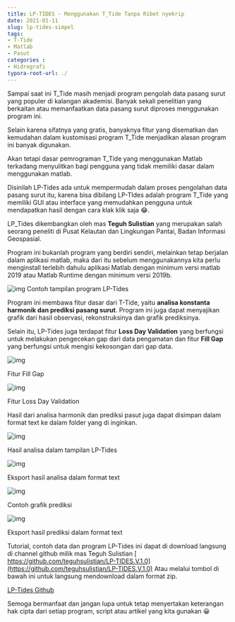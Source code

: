 ```yaml
---
title: LP-TIDES - Menggunakan T_Tide Tanpa Ribet nyekrip
date: 2021-01-11
slug: lp-tides-simpel
tags: 
- T-Tide
- Matlab
- Pasut
categories : 
- Hidrografi
typora-root-url: ./
---
```


Sampai saat ini T_Tide masih menjadi program pengolah data pasang  surut yang populer di kalangan akademisi. Banyak sekali penelitian yang  berkaitan atau memanfaatkan data pasang surut diproses menggunakan  program ini. 

Selain karena sifatnya yang gratis, banyaknya fitur yang disematkan  dan kemudahan dalam kustomisasi program T_Tide menjadikan alasan program ini banyak digunakan. 

Akan tetapi dasar pemrograman T_Tide yang menggunakan Matlab  terkadang menyulitkan bagi pengguna yang tidak memiliki dasar dalam  menggunakan matlab.

Disinilah LP-Tides ada untuk mempermudah dalam proses pengolahan data pasang surut itu, karena bisa dibilang LP-TIdes adalah program T_Tide  yang memiliki GUI atau interface yang memudahkan pengguna untuk  mendapatkan hasil dengan cara klak klik saja 😂.

LP_Tides dikembangkan oleh mas **Teguh Sulistian** yang merupakan salah seorang peneliti di Pusat Kelautan dan Lingkungan Pantai, Badan Informasi Geospasial.

Program ini bukanlah program yang berdiri sendiri, melainkan tetap  berjalan dalam aplikasi matlab, maka dari itu sebelum menggunakannya  kita perlu menginstall terlebih dahulu aplikasi Matlab dengan minimum  versi matlab 2019 atau Matlab Runtime dengan minimum versi 2019b.

![img](1.png)
Contoh tampilan program LP-Tides

Program ini membawa fitur dasar dari T-Tide, yaitu **analisa konstanta harmonik dan prediksi pasang surut**. Program ini juga dapat menyajikan grafik dari hasil observasi, rekonstruksinya dan grafik prediksinya.

Selain itu, LP-Tides juga terdapat fitur **Loss Day Validation** yang berfungsi untuk melakukan pengecekan gap dari data pengamatan dan fitur **Fill Gap** yang berfungsi untuk mengisi kekosongan dari gap data.

![img](2.png)

Fitur Fill Gap

![img](3.png)

Fitur Loss Day Validation

Hasil dari analisa harmonik dan prediksi pasut juga dapat disimpan dalam format text ke dalam folder yang di inginkan.

![img](4.png)

Hasil analisa dalam tampilan LP-Tides

![img](5.png)

Eksport hasil analisa dalam format text

![img](6.png)

Contoh grafik prediksi

![img](7.png)

Eksport hasil prediksi dalam format text

Tutorial, contoh data dan program LP-Tides ini dapat di download langsung di channel github milik mas Teguh Sulistian
[ https://github.com/teguhsulistian/LP-TIDES.V.1.0](https://github.com/teguhsulistian/LP-TIDES.V.1.0)
Atau 
melalui tombol di bawah ini untuk langsung mendownload dalam format zip.

[LP-Tides Github](https://github.com/teguhsulistian/LP-TIDES.V.1.0/archive/master.zip)

Semoga bermanfaat dan jangan lupa untuk tetap menyertakan keterangan  hak cipta dari setiap program, script atau artikel yang kita gunakan 😀